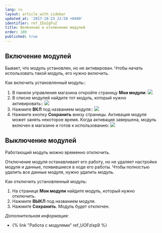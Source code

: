```yaml
---
lang: ru
layout: article_with_sidebar
updated_at: '2017-10-23 22:58 +0400'
identifier: ref_IEo2gFuZ
title: Включение и отключение модулей
order: 100
published: true
---
```

## Включение модулей

Бывает, что модуль установлен, но не активирован. Чтобы начать использовать такой модуль, его нужно включить.

Как включить установленный модуль::

1.  В панели управления магазина откройте страницу **Мои модули**:
    ![]({{site.baseurl}}/attachments/7503971/8716504.png)
2.  В списке модулей найдите тот модуль, который нужно активировать::
    ![]({{site.baseurl}}/attachments/7503971/8716505.png)
3.  Нажмите **ВКЛ** под названием модуля::
    ![]({{site.baseurl}}/attachments/7503971/8716506.png)
4.  Нажмите кнопку **Сохранить** внизу страницы. Активация модуля может занять некоторое время. Когда активация завершена, модуль включен в магазине и готов к использованию:
    ![]({{site.baseurl}}/attachments/7503971/8716507.png)

## Выключение модулей

Работающий модуль можно временно отключить.

Отключение модуля останавливает его работу, но не удаляет настройки модуля и данные, появившиеся в ходе его работы. Чтобы полностью удалить все данные модуля, нужно удалить модуль.  

Как отключить установленный модуль:

1.  На странице **Мои модули** найдите модуль, который нужно отключить.
2.  Нажмите **ВЫКЛ** под названием модуля.
3.  Нажмите **Сохранить**. Модуль будет отключен.

_Дополнительная информация:_

*   {% link "Работа с модулями" ref_UOFzIxp9 %}